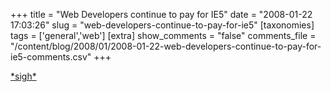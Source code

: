 +++
title = "Web Developers continue to pay for IE5"
date = "2008-01-22 17:03:26"
slug = "web-developers-continue-to-pay-for-ie5"
[taxonomies]
tags = ['general','web']
[extra]
show_comments = "false"
comments_file = "/content/blog/2008/01/2008-01-22-web-developers-continue-to-pay-for-ie5-comments.csv"
+++

[\*sigh\*](http://annevankesteren.nl/2008/01/ie-lock-in)
